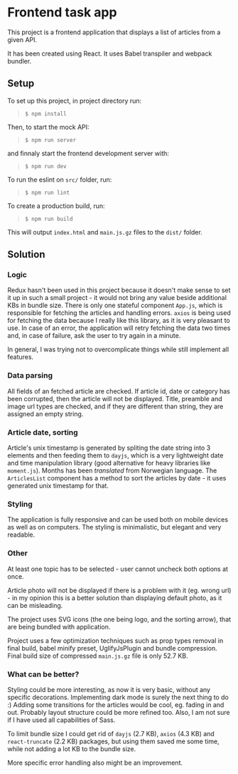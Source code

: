 # Frontend task app

This project is a frontend application that displays a list of articles from a given API. 

It has been created using React. It uses Babel transpiler and webpack bundler. 

## Setup

To set up this project, in project directory run:
> `$ npm install`

Then, to start the mock API:
> `$ npm run server`

and finnaly start the frontend development server with:
> `$ npm run dev`

To run the eslint on `src/` folder, run:
> `$ npm run lint`

To create a production build, run:
>`$ npm run build`

This will output `index.html` and `main.js.gz` files to the `dist/` folder.

## Solution
### Logic
Redux hasn't been used in this project because it doesn't make sense to set it up in such a small project - it would not bring any value beside additional KBs in bundle size.
There is only one stateful component `App.js`, which is responsible for fetching the articles and handling errors. `axios` is being used for fetching the data because I really like this library, as it is very pleasant to use.
In case of an error, the application will retry fetching the data two times and, in case of failure, ask the user to try again in a minute.

In general, I was trying not to overcomplicate things while still implement all features. 

### Data parsing
All fields of an fetched article are checked. If article id, date or category has been corrupted, then the article will not be displayed.
Title, preamble and image url types are checked, and if they are different than string, they are assigned an empty string. 

### Article date, sorting
Article's unix timestamp is generated by spliting the date string into 3 elements and then feeding them to `dayjs`, which is a very lightweight date and time manipulation library (good alternative for heavy libraries like `moment.js`). Months has been *translated* from Norwegian language.
The `ArticlesList` component has a method to sort the articles by date - it uses generated unix timestamp for that.

### Styling
The application is fully responsive and can be used both on mobile devices as well as on computers. The styling is minimalistic, but elegant and very readable.

### Other
At least one topic has to be selected - user cannot uncheck both options at once.

Article photo will not be displayed if there is a problem with it (eg. wrong url) - in my opinion this is a better solution than displaying default photo, as it can be misleading.

The project uses SVG icons (the one being logo, and the sorting arrow), that are being bundled with application.

Project uses a few optimization techniques such as prop types removal in final build, babel minify preset, UglifyJsPlugin and bundle compression.
Final build size of compressed `main.js.gz` file is only 52.7 KB.

### What can be better?
Styling could be more interesting, as now it is very basic, without any specific decorations. Implementing dark mode is surely the next thing to do :) Adding some transitions for the articles would be cool, eg. fading in and out. Probably layout structure could be more refined too. Also, I am not sure if I have used all capabilities of Sass. 

To limit bundle size I could get rid of `dayjs` (2.7 KB), `axios` (4.3 KB) and `react-truncate` (2.2 KB) packages, but using them saved me some time, while not adding a lot KB to the bundle size.

More specific error handling also might be an improvement.
